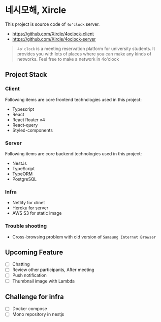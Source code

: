 # 네시모해, Xircle

This project is source code of `4o'clock` server.

- https://github.com/Xircle/4oclock-client
- https://github.com/Xircle/4oclock-server

> `4o'clock` is a meeting reservation platform for university students. It provides you with lots of places where you can make any kinds of networks. Feel free to make a network in 4o'clock

## Project Stack

### Client

Following items are core frontend technologies used in this project:

- Typescript
- React
- React Router v4
- React-query
- Styled-components

### Server

Following items are core backend technologies used in this project:

- NestJs
- TypeScript
- TypeORM
- PostgreSQL

### Infra

- Netlify for clinet
- Heroku for server
- AWS S3 for static image

### Trouble shooting

- Cross-browsing problem with old version of `Samsung Internet Browser`

## Upcoming Feature

- [ ] Chatting
- [ ] Review other participants, After meeting
- [ ] Push notification
- [ ] Thumbnail image with Lambda

## Challenge for infra

- [ ] Docker compose
- [ ] Mono repository in nestjs
